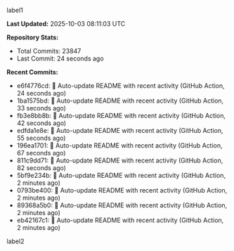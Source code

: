 
label1 
<!-- ACTIVITY_START -->
**Last Updated:** 2025-10-03 08:11:03 UTC

**Repository Stats:**
- Total Commits: 23847
- Last Commit: 24 seconds ago

**Recent Commits:**
- e6f4776cd: 🤖 Auto-update README with recent activity (GitHub Action, 24 seconds ago)
- 1ba1575bd: 🤖 Auto-update README with recent activity (GitHub Action, 33 seconds ago)
- fb3e8bb8b: 🤖 Auto-update README with recent activity (GitHub Action, 42 seconds ago)
- edfda1e8e: 🤖 Auto-update README with recent activity (GitHub Action, 55 seconds ago)
- 196ea1701: 🤖 Auto-update README with recent activity (GitHub Action, 67 seconds ago)
- 811c9dd71: 🤖 Auto-update README with recent activity (GitHub Action, 82 seconds ago)
- 5bf9e234b: 🤖 Auto-update README with recent activity (GitHub Action, 2 minutes ago)
- 0793be400: 🤖 Auto-update README with recent activity (GitHub Action, 2 minutes ago)
- 89368a5b0: 🤖 Auto-update README with recent activity (GitHub Action, 2 minutes ago)
- eb42167c1: 🤖 Auto-update README with recent activity (GitHub Action, 2 minutes ago)
<!-- ACTIVITY_END -->

label2
